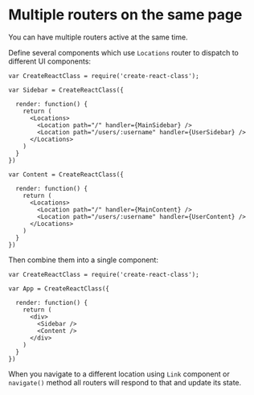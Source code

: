 # Multiple routers on the same page

You can have multiple routers active at the same time.

Define several components which use `Locations` router to dispatch to different
UI components:

    var CreateReactClass = require('create-react-class');

    var Sidebar = CreateReactClass({

      render: function() {
        return (
          <Locations>
            <Location path="/" handler={MainSidebar} />
            <Location path="/users/:username" handler={UserSidebar} />
          </Locations>
        )
      }
    })

    var Content = CreateReactClass({

      render: function() {
        return (
          <Locations>
            <Location path="/" handler={MainContent} />
            <Location path="/users/:username" handler={UserContent} />
          </Locations>
        )
      }
    })

Then combine them into a single component:

    var CreateReactClass = require('create-react-class');

    var App = CreateReactClass({

      render: function() {
        return (
          <div>
            <Sidebar />
            <Content />
          </div>
        )
      }
    })

When you navigate to a different location using `Link` component or `navigate()`
method all routers will respond to that and update its state.
